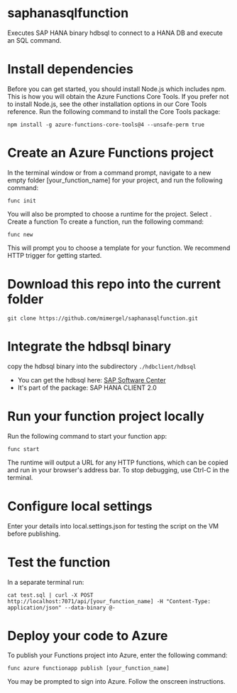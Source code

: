 # saphanasqlfunction
Executes SAP HANA binary hdbsql to connect to a HANA DB and execute an SQL command.

# Install dependencies
Before you can get started, you should install Node.js which includes npm. This is how you will obtain the Azure Functions Core Tools. If you prefer not to install Node.js, see the other installation options in our Core Tools reference.
Run the following command to install the Core Tools package:

`npm install -g azure-functions-core-tools@4 --unsafe-perm true`

# Create an Azure Functions project
In the terminal window or from a command prompt, navigate to a new empty folder [your_function_name] for your project, and run the following command:

`func init`

You will also be prompted to choose a runtime for the project. Select .
Create a function
To create a function, run the following command:

`func new`

This will prompt you to choose a template for your function. We recommend HTTP trigger for getting started.

# Download this repo into the current folder
`git clone https://github.com/mimergel/saphanasqlfunction.git`

# Integrate the hdbsql binary 
copy the hdbsql binary into the subdirectory 
`./hdbclient/hdbsql`

- You can get the hdbsql here: [SAP Software Center](https://me.sap.com/softwarecenter)
- It's part of the package: SAP HANA CLIENT 2.0
 
# Run your function project locally
Run the following command to start your function app:

`func start`

The runtime will output a URL for any HTTP functions, which can be copied and run in your browser's address bar.
To stop debugging, use Ctrl-C in the terminal.

# Configure local settings 
Enter your details into local.settings.json for testing the script on the VM before publishing.

# Test the function
In a separate terminal run:

`cat test.sql | curl -X POST http://localhost:7071/api/[your_function_name] -H "Content-Type: application/json" --data-binary @- `


# Deploy your code to Azure
To publish your Functions project into Azure, enter the following command:

`func azure functionapp publish [your_function_name]`

You may be prompted to sign into Azure. Follow the onscreen instructions.
